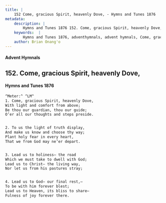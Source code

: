 ```yaml
---
title: |
    152 Come, gracious Spirit, heavenly Dove, - Hymns and Tunes 1876
metadata:
    description: |
        Hymns and Tunes 1876 152. Come, gracious Spirit, heavenly Dove,. With light and comfort from above; Be thou our guardian, thou our guide; O’er all our thoughts and steps preside. 
    keywords:  |
        Hymns and Tunes 1876, adventhymnals, advent hymnals, Come, gracious Spirit, heavenly Dove,, With light and comfort from above;, 
    author: Brian Onang'o
---
```


#### Advent Hymnals
## 152. Come, gracious Spirit, heavenly Dove,
####  Hymns and Tunes 1876

```txt
^Meter:^ ^LM^
1. Come, gracious Spirit, heavenly Dove,
With light and comfort from above;
Be thou our guardian, thou our guide;
O’er all our thoughts and steps preside.


2. To us the light of truth display,
And make us know and choose thy way;
Plant holy fear in every heart,
That we from God may ne’er depart.


3. Lead us to holiness— the road
Which we must take to dwell with God;
Lead us to Christ— the living way,
Nor let us from his pastures stray;


4. Lead us to God— our final rest,—
To be with him forever blest;
Lead us to Heaven, its bliss to share—
Fulness of joy forever there.
```